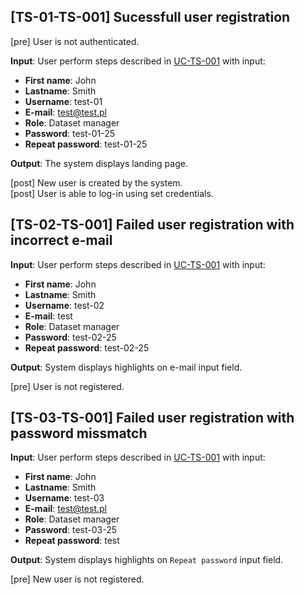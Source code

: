 [TS-01-TS-001] Sucessfull user registration
---

[pre] User is not authenticated.<br>

**Input**: User perform steps described in [UC-TS-001](../../use_cases/06_Authentication/UC-TS-001.md) with input:
- **First name**: John
- **Lastname**: Smith
- **Username**: test-01
- **E-mail**: test@test.pl
- **Role**: Dataset manager
- **Password**: test-01-25
- **Repeat password**: test-01-25<br>
  
**Output**: The system displays landing page.<br>

[post] New user is created by the system.<br>
[post] User is able to log-in using set credentials.<br>


[TS-02-TS-001] Failed user registration with incorrect e-mail
---

**Input**: User perform steps described in [UC-TS-001](../../use_cases/06_Authentication/UC-TS-001.md) with input:
- **First name**: John
- **Lastname**: Smith
- **Username**: test-02
- **E-mail**: test
- **Role**: Dataset manager
- **Password**: test-02-25
- **Repeat password**: test-02-25<br>
  
**Output**: System displays highlights on e-mail input field. 

[pre] User is not registered.


[TS-03-TS-001] Failed user registration with password missmatch
---

**Input**: User perform steps described in [UC-TS-001](../../use_cases/06_Authentication/UC-TS-001.md) with input:
- **First name**: John
- **Lastname**: Smith
- **Username**: test-03
- **E-mail**: test@test.pl
- **Role**: Dataset manager
- **Password**: test-03-25
- **Repeat password**: test<br>
  
**Output**: System displays highlights on `Repeat password` input field.

[pre] New user is not registered.